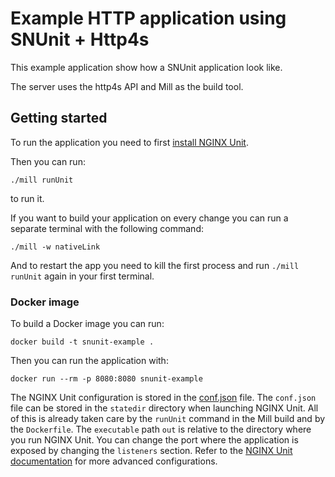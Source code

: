 # Example HTTP application using SNUnit + Http4s

This example application show how a SNUnit application look like.

The server uses the http4s API and Mill as the build tool.

## Getting started

To run the application you need to first [install NGINX Unit](https://unit.nginx.org/installation/).

Then you can run:

```
./mill runUnit
```

to run it.

If you want to build your application on every change you can run a separate terminal with the following command:

```
./mill -w nativeLink
```

And to restart the app you need to kill the first process and run `./mill runUnit` again in your first terminal.

### Docker image

To build a Docker image you can run:

```
docker build -t snunit-example .
```

Then you can run the application with:

```
docker run --rm -p 8080:8080 snunit-example
```

The NGINX Unit configuration is stored in the [conf.json](./conf.json) file.
The `conf.json` file can be stored in the `statedir` directory when launching NGINX Unit.
All of this is already taken care by the `runUnit` command in the Mill build and by the
`Dockerfile`. The `executable` path `out` is relative to the directory where you run
NGINX Unit. You can change the port where the application is exposed by changing the
`listeners` section. Refer to the [NGINX Unit documentation](https://unit.nginx.org/configuration/) for more advanced configurations.
